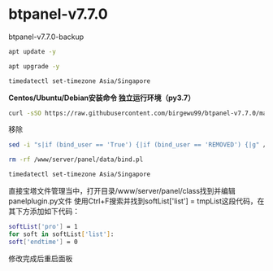 # btpanel-v7.7.0
btpanel-v7.7.0-backup 
```Bash
apt update -y
```
```Bash
apt upgrade -y
```

```Bash
timedatectl set-timezone Asia/Singapore
```

**Centos/Ubuntu/Debian安装命令 独立运行环境（py3.7）**

```Bash
curl -sSO https://raw.githubusercontent.com/birgewu99/btpanel-v7.7.0/main/install/install_panel.sh && bash install_panel.sh
```
移除
```Bash
sed -i "s|if (bind_user == 'True') {|if (bind_user == 'REMOVED') {|g" /www/server/panel/BTPanel/static/js/index.js
```
```Bash
rm -rf /www/server/panel/data/bind.pl
```

```Bash
timedatectl set-timezone Asia/Singapore
```
直接宝塔文件管理当中，打开目录/www/server/panel/class找到并编辑panelplugin.py文件
使用Ctrl+F搜索并找到softList['list'] = tmpList这段代码，在其下方添加如下代码：
```Bash
softList['pro'] = 1
for soft in softList['list']:
soft['endtime'] = 0
```
修改完成后重启面板
